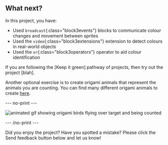 ## What next?

In this project, you have:

+ Used `broadcast`{:class="block3events"} blocks to communicate colour changes and movement between sprites
+ Used the `video`{:class="block3extensions"} extension to detect colours in real-world objects
+ Used the `or`{:class="block3operators"} operator to aid colour identification

If you are following the [Keep it green] pathway of projects, then try out the project [blah].

Another optional exercise is to create origami animals that represent the animals you are counting. You can find many different origami animals to create [here](http://rpf.io/origami).

--- no-print ---

![animated gif showing origami birds flying over target and being counted](images/origami-count.gif)

--- /no-print ---

Did you enjoy the project? Have you spotted a mistake? Please click the Send feedback button below and let us know!
